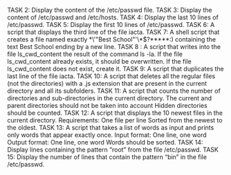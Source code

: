 TASK 2: Display the content of the /etc/passwd file.
TASK 3: Display the content of /etc/passwd and /etc/hosts.
TASK 4: Display the last 10 lines of /etc/passwd.
TASK 5: Display the first 10 lines of /etc/passwd.
TASK 6: A script that displays the third line of the file iacta.
TASK 7: A shell script that creates a file named exactly \*\\'"Best School"\'\\*$\?\*\*\*\*\*:) containing the text Best School ending by a new line.
TASK 8 : A script that writes into the file ls_cwd_content the result of the command ls -la. If the file ls_cwd_content already exists, it should be overwritten. If the file ls_cwd_content does not exist, create it.
TASK 9: A script that duplicates the last line of the file iacta.
TASK 10: A script that deletes all the regular files (not the directories) with a .js extension that are present in the current directory and all its subfolders.
TASK 11: A script that counts the number of directories and sub-directories in the current directory.
The current and parent directories should not be taken into account
Hidden directories should be counted.
TASK 12: A script that displays the 10 newest files in the current directory.
Requirements:
One file per line
Sorted from the newest to the oldest.
TASK 13: A script that takes a list of words as input and prints only words that appear exactly once.
Input format: One line, one word
Output format: One line, one word
Words should be sorted.
TASK 14: Display lines containing the pattern “root” from the file /etc/passwd.
TASK 15: Display the number of lines that contain the pattern “bin” in the file /etc/passwd.
